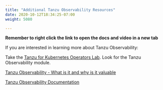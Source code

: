 ```yaml
---
title: "Additional Tanzu Observability Resources"
date: 2020-10-12T18:34:25-07:00
weight: 5080

---
```


**Remember to right click the link to open the  docs and video in a new tab**   


If you are interested in learning more about Tanzu Observability:

Take the [Tanzu for Kubernetes Operators Lab](https://pathfinder.vmware.com/v3/path/tko_path). Look for the Tanzu Observability module.  

[Tanzu Observability - What is it and why is it valuable](https://www.youtube.com/playlist?list=PLPGZsvbdUCi4UvTy3WLtqfUXw_P-iKLKP) 

[Tanzu Observability Documentation](https://docs.wavefront.com/)

